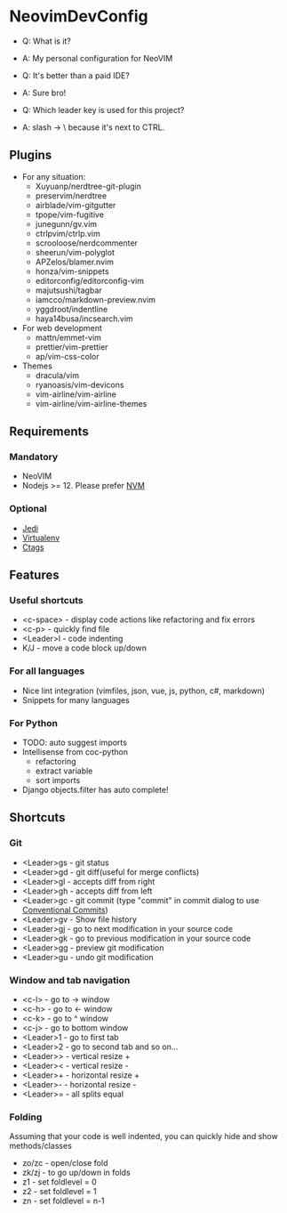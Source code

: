 # NeovimDevConfig

- Q: What is it?
- A: My personal configuration for NeoVIM

- Q: It's better than a paid IDE?
- A: Sure bro!

- Q: Which leader key is used for this project?
- A: slash -> \ because it's next to CTRL.

## Plugins

- For any situation:
  - Xuyuanp/nerdtree-git-plugin
  - preservim/nerdtree
  - airblade/vim-gitgutter
  - tpope/vim-fugitive
  - junegunn/gv.vim
  - ctrlpvim/ctrlp.vim
  - scrooloose/nerdcommenter
  - sheerun/vim-polyglot
  - APZelos/blamer.nvim
  - honza/vim-snippets
  - editorconfig/editorconfig-vim
  - majutsushi/tagbar
  - iamcco/markdown-preview.nvim
  - yggdroot/indentline
  - haya14busa/incsearch.vim
- For web development
  - mattn/emmet-vim
  - prettier/vim-prettier
  - ap/vim-css-color
- Themes
  - dracula/vim
  - ryanoasis/vim-devicons
  - vim-airline/vim-airline
  - vim-airline/vim-airline-themes

## Requirements

### Mandatory

- NeoVIM
- Nodejs >= 12. Please prefer [NVM](https://github.com/nvm-sh/nvm)

### Optional

- [Jedi](https://github.com/davidhalter/jedi)
- [Virtualenv](https://github.com/pypa/virtualenv)
- [Ctags](http://ctags.sourceforge.net/)

## Features

### Useful shortcuts

- \<c-space\> - display code actions like refactoring and fix errors
- \<c-p\>     - quickly find file
- \<Leader\>l          - code indenting
- K/J         - move a code block up/down

### For all languages

- Nice lint integration (vimfiles, json, vue, js, python, c#, markdown)
- Snippets for many languages

### For Python

- TODO: auto suggest imports
- Intellisense from coc-python
  - refactoring
  - extract variable
  - sort imports
- Django objects.filter has auto complete!

## Shortcuts

### Git

- \<Leader\>gs  - git status
- \<Leader\>gd  - git diff(useful for merge conflicts)
- \<Leader\>gl  - accepts diff from right
- \<Leader\>gh  - accepts diff from left
- \<Leader\>gc  - git commit (type "commit" in commit dialog to use [Conventional Commits](https://www.conventionalcommits.org/en/v1.0.0/))
- \<Leader\>gv  - Show file history
- \<Leader\>gj  - go to next modification in your source code
- \<Leader\>gk  - go to previous modification in your source code
- \<Leader\>gg  - preview git modification
- \<Leader\>gu  - undo git modification

### Window and tab navigation

- \<c-l\> - go to -> window
- \<c-h\> - go to <- window
- \<c-k\> - go to ^ window
- \<c-j\> - go to bottom window
- \<Leader\>1    - go to first tab
- \<Leader\>2    - go to second tab and so on...
- \<Leader\>>    - vertical resize +
- \<Leader\><    - vertical resize -
- \<Leader\>+    - horizontal resize +
- \<Leader\>-    - horizontal resize -
- \<Leader\>=    - all splits equal

### Folding

Assuming that your code is well indented, you can quickly hide and show methods/classes

- zo/zc - open/close fold
- zk/zj - to go up/down in folds
- z1 - set foldlevel = 0
- z2 - set foldlevel = 1
- zn - set foldlevel = n-1
